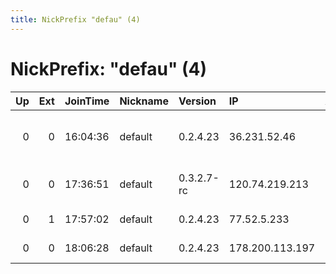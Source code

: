 ```yaml
---
title: NickPrefix "defau" (4)
---
```


# NickPrefix: "defau" (4)

|   Up |   Ext | JoinTime   | Nickname   | Version    | IP              | AS                                | CC   |   ORp |   Dirp | OS      | Contact   |   eFamMembers |
|-----:|------:|:-----------|:-----------|:-----------|:----------------|:----------------------------------|:-----|------:|-------:|:--------|:----------|--------------:|
|    0 |     0 | 16:04:36   | default    | 0.2.4.23   | 36.231.52.46    | Data Communication Business Group | tw   |   443 |   9030 | Windows | None      |             1 |
|    0 |     0 | 17:36:51   | default    | 0.3.2.7-rc | 120.74.219.213  | So-net Entertainment Corporation  | jp   | 45292 |      0 | Windows | None      |             1 |
|    0 |     1 | 17:57:02   | default    | 0.2.4.23   | 77.52.5.233     | PrJSC MTS UKRAINE                 | ua   |   443 |   9030 | Windows | None      |             1 |
|    0 |     0 | 18:06:28   | default    | 0.2.4.23   | 178.200.113.197 | Liberty Global Operations B.V.    | de   |   443 |   9030 | Windows | None      |             1 |
